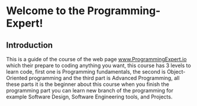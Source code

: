 # Welcome to the Programming-Expert!
## Introduction
  This is a guide of the course of the web page www.ProgrammingExpert.io which their prepare to coding anything you want, this course has 3 levels to learn code, first one is Programming fundamentals, the second is Object-Oriented programming and the third part is Advanced Programming, all these parts it is the beginner about this course when you finish the programming part you can learn new branch of the programming for example Software Design, Software Engineering tools, and Projects.

